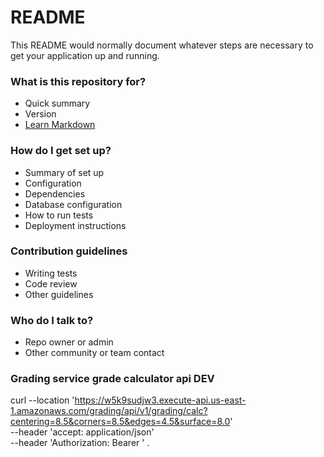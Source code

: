 # README #

This README would normally document whatever steps are necessary to get your application up and running.

### What is this repository for? ###

* Quick summary
* Version
* [Learn Markdown](https://bitbucket.org/tutorials/markdowndemo)

### How do I get set up? ###

* Summary of set up
* Configuration
* Dependencies
* Database configuration
* How to run tests
* Deployment instructions

### Contribution guidelines ###

* Writing tests
* Code review
* Other guidelines

### Who do I talk to? ###

* Repo owner or admin
* Other community or team contact

### Grading service grade calculator api DEV ###
curl --location 'https://w5k9sudjw3.execute-api.us-east-1.amazonaws.com/grading/api/v1/grading/calc?centering=8.5&corners=8.5&edges=4.5&surface=8.0' \
--header 'accept: application/json' \
--header 'Authorization: Bearer <bearer token>'
.